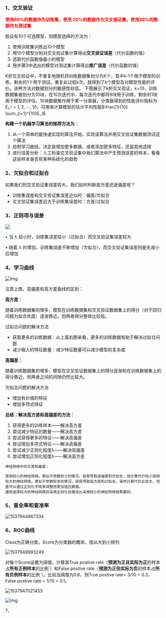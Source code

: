 ### 1、交叉验证

**<font color = #FF0000>使用60%的数据作为训练集，使用 20%的数据作为交叉验证集，使用20%的数据作为测试集</font>**

假设有10个可选模型，则模型选择的方法为：

1. 使用训练集训练出10个模型
2. 用10个模型分别对交叉验证集计算得出**交叉验证误差**（代价函数的值）
3. 选取代价函数值最小的模型
4. 用步骤3中选出的模型对测试集计算得出**推广误差**（代价函数的值）

K折交叉验证中，不重复地随机将训练数据集划分为K个，其中k-1个用于模型的训练，剩余的1个用于测试。重复此过程k次，就得到了k个模型及对模型性能的评价。该种方法对数据划分的敏感性较低。 
 下图展示了k折交叉验证，k=10，训练数据集被划分为10块，在10次迭代中，每次迭代中都将9块用于训练，剩余的1块用于模型的评估。10块数据集作用于某一分类器，分类器得到的性能评价指标为$E_i,i=1,2,⋯,10$，可用来计算模型的估计平均性能$\frac{1}{10} \sum_{i=1}^{10}E_i$

**构建一个机器学习算法的推荐方法为：**

1. 从一个简单的能快速实现的算法开始，实现该算法并用交叉验证集数据测试这个算法
2. 绘制学习曲线，决定是增加更多数据，或者添加更多特征，还是其他选择
3. 进行误差分析：人工检查交叉验证集中我们算法中产生预测误差的样本，看看这些样本是否有某种系统化的趋势

### 2、欠拟合和过拟合

如果我们的交叉验证集误差较大，我们如何判断是方差还是偏差呢？

- 训练集误差和交叉验证集误差近似时：偏差/欠拟合
- 交叉验证集误差远大于训练集误差时：方差/过拟合

### 3、正则项与误差

![](../images/38eed7de718f44f6bb23727c5a88bf5d.png)

• 当 $\lambda$ 较小时，训练集误差较小（过拟合）而交叉验证集误差较大

• 随着 $\lambda$ 的增加，训练集误差不断增加（欠拟合），而交叉验证集误差则是先减小后增加

### 4、学习曲线

![img](..\images\6_10_1.png) 

注意上图，高偏差和高方差曲线的区别：

**高方差：**

随着训练数据集的增多，模型在训练数据集和交叉验证数据集上的得分（对于回归问题为拟合优度）逐渐靠近。但两者得分整体比较低。

过拟合问题的解决方法

- 获取更多的训练数据：从上面右图来看，更多的训练数据有助于解决过拟合问题
- 减少输入的特征数量：减少特征数量可以减少模型的复杂度

**高偏差：**

随着训练数据集的增多，模型在交叉验证数据集上的得分逐渐和在训练数据集上的得分靠近，但两者之间的间隙仍然比较大。

欠拟合问题的解决方法

- 增加有价值的特征
- 增加多项式特征

**总结：解决高方差和高偏差的方法：**

1. 获得更多的训练样本——解决高方差
2. 尝试减少特征的数量——解决高方差
3. 尝试获得更多的特征——解决高偏差
4. 尝试增加多项式特征——解决高偏差
5. 尝试减少正则化程度λ——解决高偏差
6. 尝试增加正则化程度λ——解决高方差

```
神经网络中的方差和偏差：

使用较小的神经网络，类似于参数较少的情况，容易导致高偏差和欠拟合，但计算代价较小使用较大的神经网络，类似于参数较多的情况，容易导致高方差和过拟合，虽然计算代价比较大，但是可以通过正则化手段来调整而更加适应数据。
通常选择较大的神经网络并采用正则化处理会比采用较小的神经网络效果要好。
```

### 5、查全率和查准率

![1537944867334](..\images\1537944867334.png)

### 6、ROC曲线

Class为正确分类，Score为分类器的概率，按从大到小排列

![1537946993249](..\images\1537946993249.png)

对每个Score设置为阈值，计算其True postive rate（**预测为正且实际为正**的样本占**所有正例样本**的比例 ）和False postive rate（**预测为正但实际为负**的样本占**所有负例样本**的比例 ）。比如当阈值为0.6，则True postive rate= 3/10 = 0.3，False postive rate = 1/10 = 0.1。

![1537947021453](..\images\1537947021453.png)

![img](..\images\1537947368839.png) 

7、
